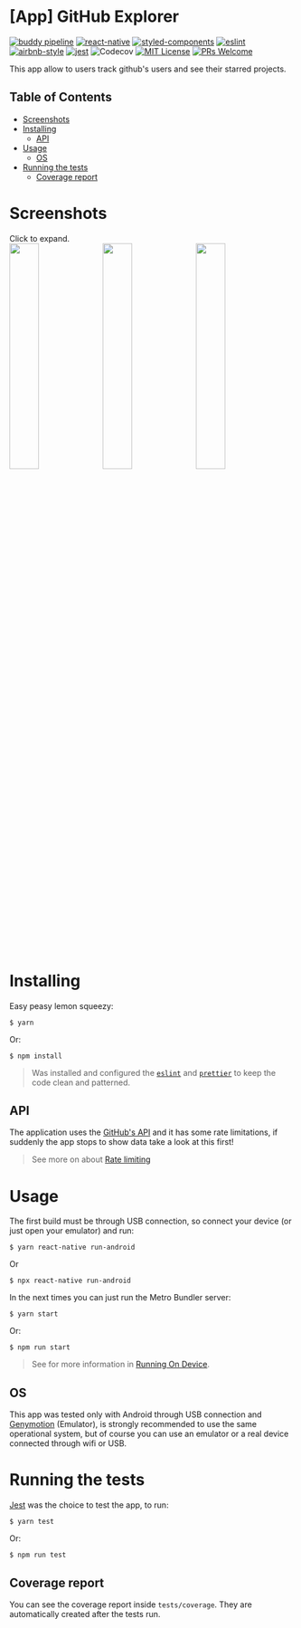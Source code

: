# [App] GitHub Explorer
[![buddy pipeline](https://app.buddy.works/diegovictor-github/github-explorer-app/pipelines/pipeline/463059/badge.svg?token=c159fed54bb24f01312ce661e41d6d2194e77a116a43e096fa27e82d5b0245e0 "buddy pipeline")](https://app.buddy.works/diegovictor-github/github-explorer-app/pipelines/pipeline/463059)
[![react-native](https://img.shields.io/badge/react--native-0.72.3-61dafb?style=flat-square&logo=react)](https://reactnative.dev/)
[![styled-components](https://img.shields.io/badge/styled_components-6.0.7-db7b86?style=flat-square&logo=styled-components)](https://styled-components.com/)
[![eslint](https://img.shields.io/badge/eslint-8.47.0-4b32c3?style=flat-square&logo=eslint)](https://eslint.org/)
[![airbnb-style](https://flat.badgen.net/badge/style-guide/airbnb/ff5a5f?icon=airbnb)](https://github.com/airbnb/javascript)
[![jest](https://img.shields.io/badge/jest-29.6.2-brightgreen?style=flat-square&logo=jest)](https://jestjs.io/)
![Codecov](https://img.shields.io/codecov/c/github/diegovictor/github-explorer-app?logo=codecov&style=flat-square)
[![MIT License](https://img.shields.io/badge/license-MIT-green?style=flat-square)](https://raw.githubusercontent.com/DiegoVictor/github-explorer-app/main/LICENSE)
[![PRs Welcome](https://img.shields.io/badge/PRs-welcome-brightgreen.svg?style=flat-square)](http://makeapullrequest.com)<br>

This app allow to users track github's users and see their starred projects.

## Table of Contents
* [Screenshots](#screenshots)
* [Installing](#installing)
  * [API](#api)
* [Usage](#usage)
  * [OS](#os)
* [Running the tests](#running-the-tests)
  * [Coverage report](#coverage-report)

# Screenshots
Click to expand.<br>
<img src="https://raw.githubusercontent.com/DiegoVictor/github-explorer-app/main/screenshots/main.png" width="32%" />
<img src="https://raw.githubusercontent.com/DiegoVictor/github-explorer-app/main/screenshots/user.png" width="32%" />
<img src="https://raw.githubusercontent.com/DiegoVictor/github-explorer-app/main/screenshots/repo.png" width="32%" />

# Installing
Easy peasy lemon squeezy:
```
$ yarn
```
Or:
```
$ npm install
```
> Was installed and configured the [`eslint`](https://eslint.org/) and [`prettier`](https://prettier.io/) to keep the code clean and patterned.

## API
The application uses the [GitHub's API](https://developer.github.com/v3) and it has some rate limitations, if suddenly the app stops to show data take a look at this first!
> See more on about [Rate limiting](https://developer.github.com/v3/#rate-limiting)

# Usage
The first build must be through USB connection, so connect your device (or just open your emulator) and run:
```
$ yarn react-native run-android
```
Or
```
$ npx react-native run-android
```
In the next times you can just run the Metro Bundler server:
```
$ yarn start
```
Or:
```
$ npm run start
```
> See for more information in [Running On Device](https://reactnative.dev/docs/running-on-device).

## OS
This app was tested only with Android through USB connection and [Genymotion](https://www.genymotion.com/) (Emulator), is strongly recommended to use the same operational system, but of course you can use an emulator or a real device connected through wifi or USB.

# Running the tests
[Jest](https://jestjs.io/) was the choice to test the app, to run:
```
$ yarn test
```
Or:
```
$ npm run test
```

## Coverage report
You can see the coverage report inside `tests/coverage`. They are automatically created after the tests run.

